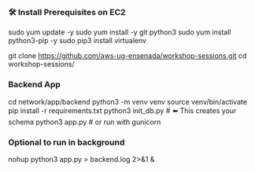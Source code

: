 ### 🛠️ Install Prerequisites on EC2 ###
sudo yum update -y
sudo yum install -y git python3
sudo yum install python3-pip -y
sudo pip3 install virtualenv

git clone https://github.com/aws-ug-ensenada/workshop-sessions.git
cd workshop-sessions/

### Backend App ###
cd network/app/backend
python3 -m venv venv
source venv/bin/activate
pip install -r requirements.txt
python3 init_db.py  # ⬅️ This creates your schema
python3 app.py      # or run with gunicorn

### Optional to run in background ###
nohup python3 app.py > backend.log 2>&1 &
